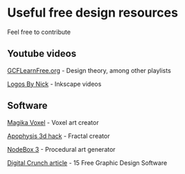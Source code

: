 # Useful free design resources

Feel free to contribute

## Youtube videos

[GCFLearnFree.org](https://www.youtube.com/c/GcflearnfreeOrgplus/playlists "GCFLearnFree.org - Work skills and design") - Design theory, among other playlists

[Logos By Nick](https://www.youtube.com/c/LogosByNick/playlists "Logos By Nick - Inkscape tutorials") - Inkscape videos

## Software

[Magika Voxel](https://ephtracy.github.io/) - Voxel art creator

[Apophysis 3d hack](http://www.fractalforums.com/apophysis/apophysis-3d-hack/) - Fractal creator

[NodeBox 3](https://www.nodebox.net/node/) - Procedural art generator

[Digital Crunch article](https://digitalcruch.com/free-graphic-design-software/) - 15 Free Graphic Design Software
